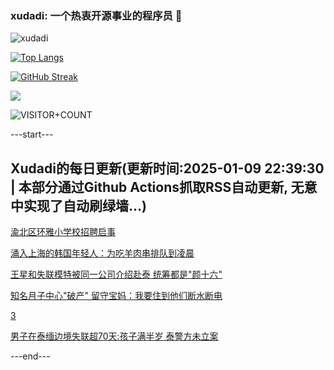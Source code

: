### xudadi: 一个热衷开源事业的程序员 👋

![xudadi](https://github-readme-stats-git-masterorgs-github-readme-stats-team.vercel.app/api?username=xudadi)

[![Top Langs](https://github-readme-stats.vercel.app/api/top-langs/?username=xudadi)](https://github.com/anuraghazra/github-readme-stats)

[![GitHub Streak](https://streak-stats.demolab.com?user=xudadi&locale=zh_Hans)](https://git.io/streak-stats)

![](https://raw.githubusercontent.com/xudadi/xudadi/main/assets/github-contribution-grid-snake.svg)

![VISITOR+COUNT](https://komarev.com/ghpvc/?username=xudadi&label=VISITOR+COUNT)


---start---

## Xudadi的每日更新(更新时间:2025-01-09 22:39:30 | 本部分通过Github Actions抓取RSS自动更新, 无意中实现了自动刷绿墙...)

[渝北区环雅小学校招聘启事](https://www.gongkaoleida.com/article/2260702)

[涌入上海的韩国年轻人：为吃羊肉串排队到凌晨](https://m.163.com/news/article/JLFTDN68053469M5.html)

[王星和失联模特被同一公司介绍赴泰 统筹都是"颜十六"](https://m.163.com/news/article/JLFT78870001899N.html)

[知名月子中心"破产" 留守宝妈：我要住到他们断水断电](https://m.163.com/news/article/JLFO78NC05199DKK.html)

[3](https://m.163.com/touch/news/sub/domestic)

[男子在泰缅边境失联超70天:孩子满半岁 泰警方未立案](https://m.163.com/news/article/JLFNTIJ60514D3UH.html)

---end---
